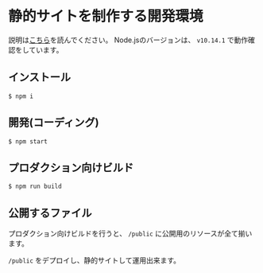 # 静的サイトを制作する開発環境

説明は[こちら](http://system.blog.uuum.jp/entry/2018/11/19/130000)を読んでください。
Node.jsのバージョンは、 `v10.14.1` で動作確認をしています。

## インストール

```
$ npm i
```

## 開発(コーディング)

```
$ npm start
```

## プロダクション向けビルド

```
$ npm run build
```
## 公開するファイル

プロダクション向けビルドを行うと、 `/public` に公開用のリソースが全て揃います。

`/public` をデプロイし、静的サイトして運用出来ます。
